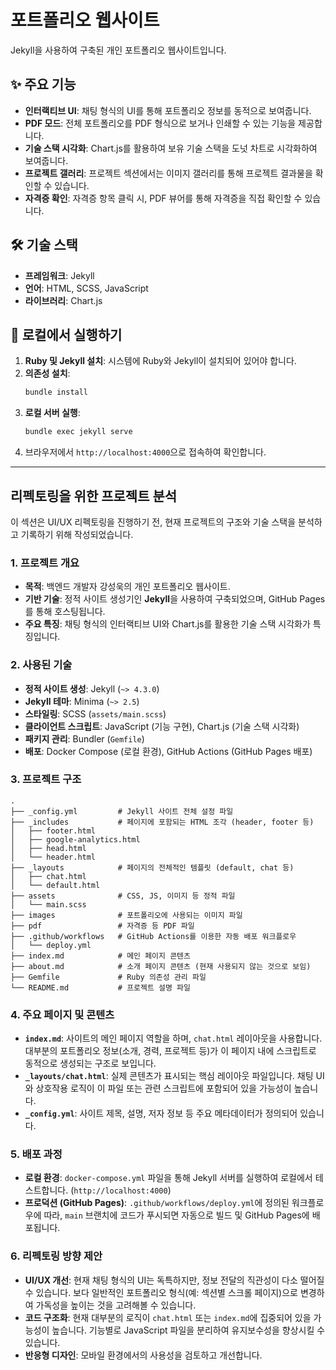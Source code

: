 # 포트폴리오 웹사이트

Jekyll을 사용하여 구축된 개인 포트폴리오 웹사이트입니다.

## ✨ 주요 기능

*   **인터랙티브 UI**: 채팅 형식의 UI를 통해 포트폴리오 정보를 동적으로 보여줍니다.
*   **PDF 모드**: 전체 포트폴리오를 PDF 형식으로 보거나 인쇄할 수 있는 기능을 제공합니다.
*   **기술 스택 시각화**: Chart.js를 활용하여 보유 기술 스택을 도넛 차트로 시각화하여 보여줍니다.
*   **프로젝트 갤러리**: 프로젝트 섹션에서는 이미지 갤러리를 통해 프로젝트 결과물을 확인할 수 있습니다.
*   **자격증 확인**: 자격증 항목 클릭 시, PDF 뷰어를 통해 자격증을 직접 확인할 수 있습니다.

## 🛠️ 기술 스택

*   **프레임워크**: Jekyll
*   **언어**: HTML, SCSS, JavaScript
*   **라이브러리**: Chart.js

## 🚀 로컬에서 실행하기

1.  **Ruby 및 Jekyll 설치**: 시스템에 Ruby와 Jekyll이 설치되어 있어야 합니다.
2.  **의존성 설치**:
    ```bash
    bundle install
    ```
3.  **로컬 서버 실행**:
    ```bash
    bundle exec jekyll serve
    ```
4.  브라우저에서 `http://localhost:4000`으로 접속하여 확인합니다.

---

## 리펙토링을 위한 프로젝트 분석

이 섹션은 UI/UX 리펙토링을 진행하기 전, 현재 프로젝트의 구조와 기술 스택을 분석하고 기록하기 위해 작성되었습니다.

### 1. 프로젝트 개요

*   **목적**: 백엔드 개발자 강성욱의 개인 포트폴리오 웹사이트.
*   **기반 기술**: 정적 사이트 생성기인 **Jekyll**을 사용하여 구축되었으며, GitHub Pages를 통해 호스팅됩니다.
*   **주요 특징**: 채팅 형식의 인터랙티브 UI와 Chart.js를 활용한 기술 스택 시각화가 특징입니다.

### 2. 사용된 기술

*   **정적 사이트 생성**: Jekyll (`~> 4.3.0`)
*   **Jekyll 테마**: Minima (`~> 2.5`)
*   **스타일링**: SCSS (`assets/main.scss`)
*   **클라이언트 스크립트**: JavaScript (기능 구현), Chart.js (기술 스택 시각화)
*   **패키지 관리**: Bundler (`Gemfile`)
*   **배포**: Docker Compose (로컬 환경), GitHub Actions (GitHub Pages 배포)

### 3. 프로젝트 구조

```
.
├── _config.yml         # Jekyll 사이트 전체 설정 파일
├── _includes           # 페이지에 포함되는 HTML 조각 (header, footer 등)
│   ├── footer.html
│   ├── google-analytics.html
│   ├── head.html
│   └── header.html
├── _layouts            # 페이지의 전체적인 템플릿 (default, chat 등)
│   ├── chat.html
│   └── default.html
├── assets              # CSS, JS, 이미지 등 정적 파일
│   └── main.scss
├── images              # 포트폴리오에 사용되는 이미지 파일
├── pdf                 # 자격증 등 PDF 파일
├── .github/workflows   # GitHub Actions를 이용한 자동 배포 워크플로우
│   └── deploy.yml
├── index.md            # 메인 페이지 콘텐츠
├── about.md            # 소개 페이지 콘텐츠 (현재 사용되지 않는 것으로 보임)
├── Gemfile             # Ruby 의존성 관리 파일
└── README.md           # 프로젝트 설명 파일
```

### 4. 주요 페이지 및 콘텐츠

*   **`index.md`**: 사이트의 메인 페이지 역할을 하며, `chat.html` 레이아웃을 사용합니다. 대부분의 포트폴리오 정보(소개, 경력, 프로젝트 등)가 이 페이지 내에 스크립트로 동적으로 생성되는 구조로 보입니다.
*   **`_layouts/chat.html`**: 실제 콘텐츠가 표시되는 핵심 레이아웃 파일입니다. 채팅 UI와 상호작용 로직이 이 파일 또는 관련 스크립트에 포함되어 있을 가능성이 높습니다.
*   **`_config.yml`**: 사이트 제목, 설명, 저자 정보 등 주요 메타데이터가 정의되어 있습니다.

### 5. 배포 과정

*   **로컬 환경**: `docker-compose.yml` 파일을 통해 Jekyll 서버를 실행하여 로컬에서 테스트합니다. (`http://localhost:4000`)
*   **프로덕션 (GitHub Pages)**: `.github/workflows/deploy.yml`에 정의된 워크플로우에 따라, `main` 브랜치에 코드가 푸시되면 자동으로 빌드 및 GitHub Pages에 배포됩니다.

### 6. 리펙토링 방향 제안

*   **UI/UX 개선**: 현재 채팅 형식의 UI는 독특하지만, 정보 전달의 직관성이 다소 떨어질 수 있습니다. 보다 일반적인 포트폴리오 형식(예: 섹션별 스크롤 페이지)으로 변경하여 가독성을 높이는 것을 고려해볼 수 있습니다.
*   **코드 구조화**: 현재 대부분의 로직이 `chat.html` 또는 `index.md`에 집중되어 있을 가능성이 높습니다. 기능별로 JavaScript 파일을 분리하여 유지보수성을 향상시킬 수 있습니다.
*   **반응형 디자인**: 모바일 환경에서의 사용성을 검토하고 개선합니다.
